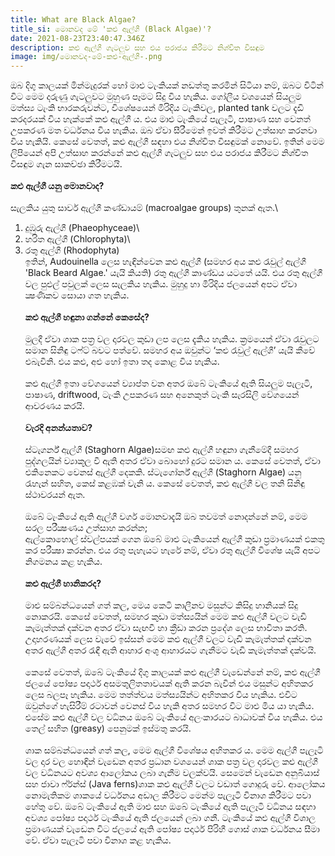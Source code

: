 ```yaml
---
title: What are Black Algae?
title_si: මොනවද මේ 'කළු ඇල්ගී (Black Algae)'?
date: 2021-08-23T23:40:47.346Z
description: කළු ඇල්ගී ගැටලුව සහ එය පරාජය කිරීමට නිශ්චිත විසඳුම
image: img/මොනවද-මේ-කළු-ඇල්ගී-.png
---
```

<!--StartFragment-->

ඔබ දිගු කාලයක් මින්මැදුරක් හෝ මාළු ටැංකියක් නඩත්තු කරමින් සිටියා නම්, ඔබට විටින් විට මෙම දරුණු ගැටලුවට මුහුණ පෑමට සිදු විය හැකිය. ගෝලීය වශයෙන් සියලුම මත්ස්‍ය ටැංකි භාරකරුවන්ට, විශේෂයෙන් මිරිදිය ටැංකිවල, planted tank වලට දැඩි කරදරයක් විය හැක්කේ කළු ඇල්ගී ය. එය මාළු ටැංකියේ පැලෑටි, පාෂාණ සහ වෙනත් උපකරණ මත වර්ධනය විය හැකිය. ඔබ ඒවා සීරීමෙන් ඉවත් කිරීමට උත්සාහ කරනවා විය හැකියි. කෙසේ වෙතත්, කළු ඇල්ගී සඳහා එය නිශ්චිත විසඳුමක් නොවේ. ඉතින් මෙම ලිපියෙන් අපි උත්සාහ කරන්නේ කළු ඇල්ගී ගැටලුව සහ එය පරාජය කිරීමට නිශ්චිත විසඳුම ගැන සාකච්ඡා කිරීමටයි.\
\
**කළු ඇල්ගී යනු මොනවාද?**\
\
සැලකිය යුතු සාර්ව ඇල්ගී කණ්ඩායම් (macroalgae groups) තුනක් ඇත.\
1. දුඹුරු ඇල්ගී (Phaeophyceae)\
2. හරිත ඇල්ගී (Chlorophyta)\
3. රතු ඇල්ගී (Rhodophyta)\
ඉතින්, Audouinella ලෙස හැඳින්වෙන කළු ඇල්ගී (සමහර අය කළු රැවුල් ඇල්ගී 'Black Beard Algae.' යැයි කියති) රතු ඇල්ගී කාණ්ඩය යටතේ යයි. එය රතු ඇල්ගී වල පුළුල් පවුලක් ලෙස සැලකිය හැකිය. මුහුදු හා මිරිදිය ජලයෙන් අපට ඒවා ක්‍ෂණිකව සොයා ගත හැකිය.\
\
**කළු ඇල්ගී හඳුනා ගන්නේ කෙසේද?**\
\
මුලදී ඒවා ශාක පත්‍ර වල දාරවල කුඩා ලප ලෙස දැකිය හැකිය. ක්‍රමයෙන් ඒවා රැවුලට සමාන සිනිඳු ටෆ්ට් බවට පත්වේ. සමහර අය ඔවුන්ට ‘කළු රැවුල් ඇල්ගී’ යැයි කීවේ එබැවිනි. එය කළු, අළු හෝ ඉතා තද කොළ විය හැකිය.\
\
කළු ඇල්ගී ඉතා වේගයෙන් ව්‍යාප්ත වන අතර ඔබේ ටැංකියේ ඇති සියලුම පැලෑටි, පාෂාණ, driftwood, ටැංකි උපකරණ සහ අනෙකුත් ටැංකි සැරසිලි වේගයෙන් ආවරණය කරයි.\
\
**වැරදි අනන්යතාව?**\
\
ස්ටැගර්න් ඇල්ගී (Staghorn Algae)සමඟ කළු ඇල්ගී හඳුනා ගැනීමේදී සමහර පුද්ගලයින් ව්‍යාකූල වී ඇති අතර ඒවා බොහෝ දුරට සමාන ය. කෙසේ වෙතත්, ඒවා එකිනෙකට වෙනස් ඇල්ගී දෙකකි. ස්ටැගෝර්න් ඇල්ගී (Staghorn Algae) යනු රැහැන් සහිත, කෙස් කළඹක් වැනි ය. කෙසේ වෙතත්, කළු ඇල්ගී වල තනි සිනිඳු ස්ථාවරයන් ඇත.\
\
ඔබේ ටැංකියේ ඇති ඇල්ගී වර්ග මොනවාදැයි ඔබ තවමත් නොදන්නේ නම්, මෙම සරල පරීක්‍ෂණය උත්සාහ කරන්න;\
ඇල්කොහොල් ස්වල්පයක් ගෙන ඔබේ මාළු ටැංකියෙන් ඇල්ගී කුඩා ප්‍රමාණයක් එකතු කර පරීක්‍ෂා කරන්න. එය රතු පැහැයට හැරේ නම්, ඒවා රතු ඇල්ගී විශේෂ යැයි අපට නිගමනය කළ හැකිය.\
\
**කළු ඇල්ගී හානිකරද?**\
\
මාළු සම්බන්ධයෙන් ගත් කල, මෙය කෙටි කාලීනව මසුන්ට කිසිදු හානියක් සිදු නොකරයි. කෙසේ වෙතත්, සමහර කුඩා මත්ස්‍යයින් මෙම කළු ඇල්ගී වලට වැඩි කැමැත්තක් දක්වන අතර ඒවා සැඟවී හා ක්‍රීඩා කරන ප්‍රදේශ ලෙස භාවිතා කරති. උදාහරණයක් ලෙස වැවේ ඉස්සන් මෙම කළු ඇල්ගී වලට වැඩි කැමැත්තක් දක්වන අතර ඇල්ගී අතර රැඳී ඇති ආහාර අංශු ආහාරයට ගැනීමට වැඩි කැමැත්තක් දක්වයි.\
\
කෙසේ වෙතත්, ඔබේ ටැංකියේ දිගු කාලයක් කළු ඇල්ගී වැඩෙන්නේ නම්, කළු ඇල්ගී ජලයේ පෝෂ්‍ය පදාර්ථ අසමතුලිතතාවයක් ඇති කරන බැවින් එය මසුන්ට අහිතකර ලෙස බලපෑ හැකිය. මෙම තත්ත්වය මත්ස්‍යයින්ට අහිතකර විය හැකිය. එවිට ඔවුන්ගේ හැසිරීම් රටාවන් වෙනස් විය හැකි අතර සමහර විට මාළු මිය යා හැකිය. එසේම කළු ඇල්ගී වල වර්‍ධනය ඔබේ ටැංකියේ අලංකාරයට බාධාවක් විය හැකිය. එය තෙල් සහිත (greasy) පෙනුමක් ඉස්මතු කරයි.\
\
ශාක සම්බන්ධයෙන් ගත් කල, මෙම ඇල්ගී විශේෂය අහිතකර ය. මෙම ඇල්ගී පැලෑටි වල දාර වල හොඳින් වැඩෙන අතර ප්‍රධාන වශයෙන් ශාක පත්‍ර වල දාරවල කළු ඇල්ගී වල වර්‍ධනයට අවශ්‍ය ආලෝකය ලබා ගැනීම වලක්වයි. සෙමෙන් වැඩෙන අනුබියාස් සහ ජාවා ෆ්ර්න්ස් (Java ferns)ශාක කළු ඇල්ගී වලට වඩාත් ගොදුරු වේ. ආලෝකය නොමැතිකම ශාකයේ වර්ධනය අඩාල කිරීමට මෙන්ම පැලෑටි විනාශ කිරීමට පවා හේතු වේ. ඔබේ ටැංකියේ ඇති මාළු සහ ඔබේ ටැංකියේ ඇති පැලෑටි වර්‍ධනය සඳහා අවශ්‍ය පෝෂ්‍ය පදාර්ථ ටැංකියේ ඇති ජලයෙන් ලබා ගනී. ටැංකියේ කළු ඇල්ගී විශාල ප්‍රමාණයක් වැඩෙන විට ජලයේ ඇති පෝෂ්‍ය පදාර්ථ පිරිහී ගොස් ශාක වර්ධනය සීමා වේ. ඒවා පැලෑටි පවා විනාශ කළ හැකිය. 



<!--EndFragment-->